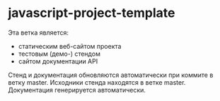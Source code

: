 javascript-project-template
========

Эта ветка является:
+ статическим веб-сайтом проекта 
+ тестовым (демо-) стендом
+ сайтом документации API

Стенд и документация обновляются автоматически при коммите в ветку master.
Исходники стенда находятся в ветке master.
Документация генерируется автоматически.

